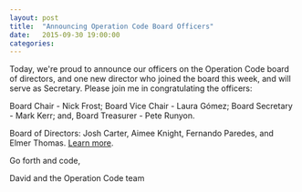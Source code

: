 ```yaml
---
layout: post
title:  "Announcing Operation Code Board Officers"
date:   2015-09-30 19:00:00
categories:
---
```

Today, we're proud to announce our officers on the Operation Code board of directors, and one new director who joined the board this week, and will serve as Secretary. Please join me in congratulating the officers:

Board Chair - Nick Frost; Board Vice Chair - Laura Gómez; Board Secretary - Mark Kerr; and, Board Treasurer - Pete Runyon.

Board of Directors: Josh Carter, Aimee Knight, Fernando Paredes, and Elmer Thomas. [Learn more](https://operationcode.org/board).

Go forth and code,

David and the Operation Code team

